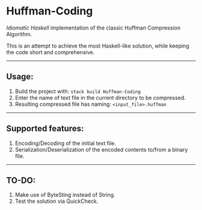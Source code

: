 # Huffman-Coding

  _Idiomatic Haskell_ implementation of the classic Huffman Compression Algorithm.
  
  This is an attempt to achieve the most Haskell-like solution, while keeping the code short and comprehensive.
  
***

## Usage:
1. Build the project with: `stack build Huffman-Coding`
2. Enter the name of text file in the current directory to be compressed.
3. Resulting compressed file has naming: `<input_file>.huffman`

***

## Supported features:
1. Encoding/Decoding of the initial text file.
2. Serialization/Deserialization of the encoded contents to/from a binary file.

***

## TO-DO:
1. Make use of ByteSting instead of String.
2. Test the solution via QuickCheck.
 
